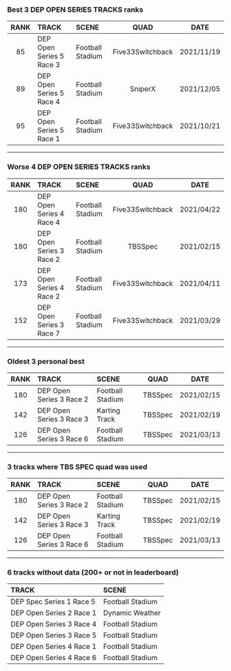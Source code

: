 ### Best 3 DEP OPEN SERIES TRACKS ranks
|RANK|TRACK|SCENE|QUAD|DATE|
|:---:|:---|:---|:---:|:---:|
|85|DEP Open Series 5 Race 3|Football Stadium|Five33Switchback|2021/11/19|
|89|DEP Open Series 5 Race 4|Football Stadium|SniperX|2021/12/05|
|95|DEP Open Series 5 Race 1|Football Stadium|Five33Switchback|2021/10/21|
---
### Worse 4 DEP OPEN SERIES TRACKS ranks
|RANK|TRACK|SCENE|QUAD|DATE|
|:---:|:---|:---|:---:|:---:|
|180|DEP Open Series 4 Race 4|Football Stadium|Five33Switchback|2021/04/22|
|180|DEP Open Series 3 Race 2|Football Stadium|TBSSpec|2021/02/15|
|173|DEP Open Series 4 Race 2|Football Stadium|Five33Switchback|2021/04/11|
|152|DEP Open Series 3 Race 7|Football Stadium|Five33Switchback|2021/03/29|
---
### Oldest 3 personal best
|RANK|TRACK|SCENE|QUAD|DATE|
|:---:|:---|:---|:---:|:---:|
|180|DEP Open Series 3 Race 2|Football Stadium|TBSSpec|2021/02/15|
|142|DEP Open Series 3 Race 3|Karting Track|TBSSpec|2021/02/19|
|126|DEP Open Series 3 Race 6|Football Stadium|TBSSpec|2021/03/13|
---
### 3 tracks where TBS SPEC quad was used
|RANK|TRACK|SCENE|QUAD|DATE|
|:---:|:---|:---|:---:|:---:|
|180|DEP Open Series 3 Race 2|Football Stadium|TBSSpec|2021/02/15|
|142|DEP Open Series 3 Race 3|Karting Track|TBSSpec|2021/02/19|
|126|DEP Open Series 3 Race 6|Football Stadium|TBSSpec|2021/03/13|
---
### 6 tracks without data (200+ or not in leaderboard)
|TRACK|SCENE|
|:---|:---|
|DEP Spec Series 1 Race 5|Football Stadium|
|DEP Open Series 2 Race 1|Dynamic Weather|
|DEP Open Series 3 Race 4|Football Stadium|
|DEP Open Series 3 Race 5|Football Stadium|
|DEP Open Series 4 Race 1|Football Stadium|
|DEP Open Series 4 Race 6|Football Stadium|
